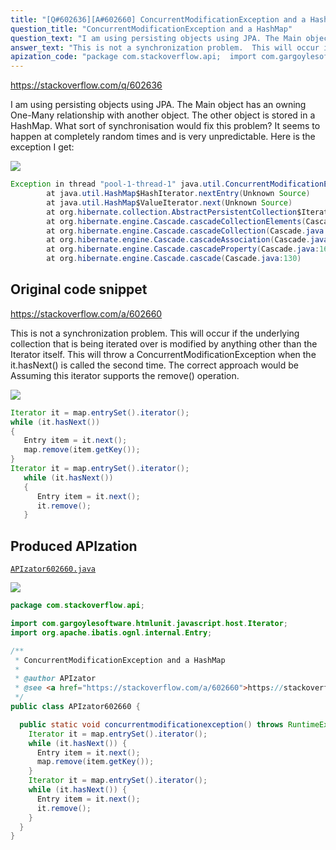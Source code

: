```yaml
---
title: "[Q#602636][A#602660] ConcurrentModificationException and a HashMap"
question_title: "ConcurrentModificationException and a HashMap"
question_text: "I am using persisting objects using JPA. The Main object has an owning One-Many relationship with another object. The other object is stored in a HashMap.  What sort of synchronisation would fix this problem?  It seems to happen at completely random times and is very unpredictable.  Here is the exception I get:"
answer_text: "This is not a synchronization problem.  This will occur if the underlying collection that is being iterated over is modified by anything other than the Iterator itself. This will throw a ConcurrentModificationException when the it.hasNext() is called the second time. The correct approach would be Assuming this iterator supports the remove() operation."
apization_code: "package com.stackoverflow.api;  import com.gargoylesoftware.htmlunit.javascript.host.Iterator; import org.apache.ibatis.ognl.internal.Entry;  /**  * ConcurrentModificationException and a HashMap  *  * @author APIzator  * @see <a href=\"https://stackoverflow.com/a/602660\">https://stackoverflow.com/a/602660</a>  */ public class APIzator602660 {    public static void concurrentmodificationexception() throws RuntimeException {     Iterator it = map.entrySet().iterator();     while (it.hasNext()) {       Entry item = it.next();       map.remove(item.getKey());     }     Iterator it = map.entrySet().iterator();     while (it.hasNext()) {       Entry item = it.next();       it.remove();     }   } }"
---
```


https://stackoverflow.com/q/602636

I am using persisting objects using JPA. The Main object has an owning One-Many relationship with another object. The other object is stored in a HashMap.  What sort of synchronisation would fix this problem?  It seems to happen at completely random times and is very unpredictable.  Here is the exception I get:


<div class="code-logo"><img src="/stackoverflow.png" /></div>

```java
Exception in thread "pool-1-thread-1" java.util.ConcurrentModificationException
        at java.util.HashMap$HashIterator.nextEntry(Unknown Source)
        at java.util.HashMap$ValueIterator.next(Unknown Source)
        at org.hibernate.collection.AbstractPersistentCollection$IteratorProxy.next(AbstractPersistentCollection.java:555)
        at org.hibernate.engine.Cascade.cascadeCollectionElements(Cascade.java:296)
        at org.hibernate.engine.Cascade.cascadeCollection(Cascade.java:242)
        at org.hibernate.engine.Cascade.cascadeAssociation(Cascade.java:219)
        at org.hibernate.engine.Cascade.cascadeProperty(Cascade.java:169)
        at org.hibernate.engine.Cascade.cascade(Cascade.java:130)
```


## Original code snippet

https://stackoverflow.com/a/602660

This is not a synchronization problem.  This will occur if the underlying collection that is being iterated over is modified by anything other than the Iterator itself.
This will throw a ConcurrentModificationException when the it.hasNext() is called the second time.
The correct approach would be
Assuming this iterator supports the remove() operation.

<div class="code-logo"><img src="/stackoverflow.png" /></div>

```java
Iterator it = map.entrySet().iterator();
while (it.hasNext())
{
   Entry item = it.next();
   map.remove(item.getKey());
}
Iterator it = map.entrySet().iterator();
   while (it.hasNext())
   {
      Entry item = it.next();
      it.remove();
   }
```

## Produced APIzation

[`APIzator602660.java`](https://github.com/pasqualesalza/apization-temp-data/raw/master/search/APIzator602660.java)

<div class="code-logo"><img src="/apizator.png" /></div>

```java
package com.stackoverflow.api;

import com.gargoylesoftware.htmlunit.javascript.host.Iterator;
import org.apache.ibatis.ognl.internal.Entry;

/**
 * ConcurrentModificationException and a HashMap
 *
 * @author APIzator
 * @see <a href="https://stackoverflow.com/a/602660">https://stackoverflow.com/a/602660</a>
 */
public class APIzator602660 {

  public static void concurrentmodificationexception() throws RuntimeException {
    Iterator it = map.entrySet().iterator();
    while (it.hasNext()) {
      Entry item = it.next();
      map.remove(item.getKey());
    }
    Iterator it = map.entrySet().iterator();
    while (it.hasNext()) {
      Entry item = it.next();
      it.remove();
    }
  }
}

```